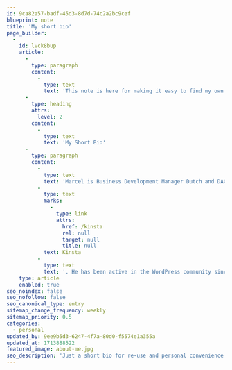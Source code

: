 ```yaml
---
id: 9ca82a57-badf-45d3-8d7d-74c2a2bc9cef
blueprint: note
title: 'My short bio'
page_builder:
  -
    id: lvck8bup
    article:
      -
        type: paragraph
        content:
          -
            type: text
            text: 'This note is here for making it easy to find my own bio. '
      -
        type: heading
        attrs:
          level: 2
        content:
          -
            type: text
            text: 'My Short Bio'
      -
        type: paragraph
        content:
          -
            type: text
            text: 'Marcel is Business Development Manager Dutch and DACH Markets at '
          -
            type: text
            marks:
              -
                type: link
                attrs:
                  href: /kinsta
                  rel: null
                  target: null
                  title: null
            text: Kinsta
          -
            type: text
            text: '. He has been active in the WordPress community since 2010 and ran his own WordPress agency until 2020. He is/has been a WordCamp organizer, forum moderator, and translation editor. When he’s not looking at a screen he enjoys walking, working out in the gym, riding a bike, and playing tennis.'
    type: article
    enabled: true
seo_noindex: false
seo_nofollow: false
seo_canonical_type: entry
sitemap_change_frequency: weekly
sitemap_priority: 0.5
categories:
  - personal
updated_by: 9ee9b5d3-6247-4f7a-80d0-f5574e1a355a
updated_at: 1713888522
featured_image: about-me.jpg
seo_description: 'Just a short bio for re-use and personal convenience.'
---
```

